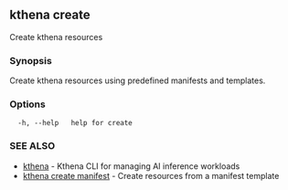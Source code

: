 ## kthena create

Create kthena resources

### Synopsis

Create kthena resources using predefined manifests and templates.

### Options

```
  -h, --help   help for create
```

### SEE ALSO

* [kthena](kthena.md)	 - Kthena CLI for managing AI inference workloads
* [kthena create manifest](kthena_create_manifest.md)	 - Create resources from a manifest template

